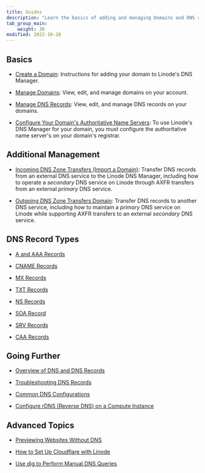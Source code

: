 ```yaml
---
title: Guides
description: "Learn the basics of adding and managing Domains and DNS records using the DNS manager. You can also find guides that take a deep dive into DNS records, common DNS configurations, and other more advanced topics."
tab_group_main:
    weight: 30
modified: 2022-10-28
---
```


## Basics

- [Create a Domain](/docs/products/networking/dns-manager/guides/create-domain/): Instructions for adding your domain to Linode's DNS Manager.

- [Manage Domains](/docs/products/networking/dns-manager/guides/manage-domains/): View, edit, and manage domains on your account.

- [Manage DNS Records](/docs/products/networking/dns-manager/guides/manage-dns-records/): View, edit, and manage DNS records on your domains.

- [Configure Your Domain's Authoritative Name Servers](/docs/products/networking/dns-manager/guides/authoritative-name-servers/): To use Linode's DNS Manager for your domain, you must configure the authoritative name server's on your domain's registrar.

## Additional Management

- [Incoming DNS Zone Transfers (Import a Domain)](/docs/products/networking/dns-manager/guides/incoming-dns-zone-transfers/): Transfer DNS records from an external DNS service to the Linode DNS Manager, including how to operate a *secondary* DNS service on Linode through AXFR transfers from an external *primary* DNS service.

- [Outgoing DNS Zone Transfers Domain](/docs/products/networking/dns-manager/guides/outgoing-dns-zone-transfers/): Transfer DNS records to another DNS service, including how to maintain a *primary* DNS service on Linode while supporting AXFR transfers to an external *secondary* DNS service.

## DNS Record Types

- [A and AAA Records](/docs/products/networking/dns-manager/guides/a-record/)

- [CNAME Records](/docs/products/networking/dns-manager/guides/cname-record/)

- [MX Records](/docs/products/networking/dns-manager/guides/mx-record/)

- [TXT Records](/docs/products/networking/dns-manager/guides/txt-record/)

- [NS Records](/docs/products/networking/dns-manager/guides/ns-record/)

- [SOA Record](/docs/products/networking/dns-manager/guides/soa-record/)

- [SRV Records](/docs/products/networking/dns-manager/guides/srv-record/)

- [CAA Records](/docs/products/networking/dns-manager/guides/caa-record/)

## Going Further

- [Overview of DNS and DNS Records](/docs/guides/dns-overview/)

- [Troubleshooting DNS Records](/docs/guides/troubleshooting-dns/)

- [Common DNS Configurations](/docs/products/networking/dns-manager/guides/common-dns-configurations/)

- [Configure rDNS (Reverse DNS) on a Compute Instance](/docs/guides/configure-rdns/)

## Advanced Topics

- [Previewing Websites Without DNS](/docs/guides/previewing-websites-without-dns/)

- [How to Set Up Cloudflare with Linode](/docs/guides/how-to-set-up-cloudflare-with-linode/)

- [Use dig to Perform Manual DNS Queries](/docs/guides/use-dig-to-perform-manual-dns-queries/)
